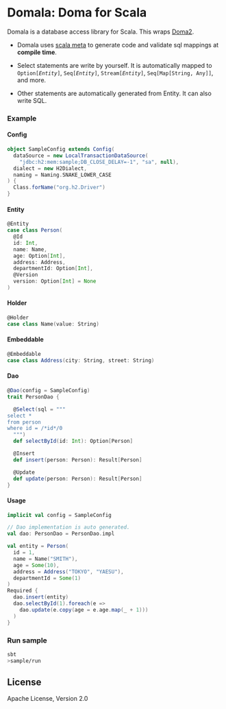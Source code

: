 Domala: Doma for Scala
======================

Domala is a database access library for Scala. This wraps [Doma2](https://github.com/domaframework/doma).

- Domala uses [scala meta](http://scalameta.org/paradise/) to generate code and validate sql mappings at **compile time**.

- Select statements are write by yourself. It is automatically mapped to `Option[`*`Entity`*`]`, `Seq[`*`Entity`*`]`, `Stream[`*`Entity`*`]`, `Seq[Map[String, Any]]`, and more.

- Other statements are automatically generated from Entity. It can also write SQL.

### Example

#### Config

```scala
object SampleConfig extends Config(
  dataSource = new LocalTransactionDataSource(
    "jdbc:h2:mem:sample;DB_CLOSE_DELAY=-1", "sa", null),
  dialect = new H2Dialect,
  naming = Naming.SNAKE_LOWER_CASE
) {
  Class.forName("org.h2.Driver")
}
```

#### Entity

```scala
@Entity
case class Person(
  @Id
  id: Int,
  name: Name,
  age: Option[Int],
  address: Address,
  departmentId: Option[Int],
  @Version
  version: Option[Int] = None
)
```

#### Holder

```scala
@Holder
case class Name(value: String)
```

#### Embeddable

```scala
@Embeddable
case class Address(city: String, street: String)
```

#### Dao

```scala
@Dao(config = SampleConfig)
trait PersonDao {

  @Select(sql = """
select *
from person
where id = /*id*/0
  """)
  def selectById(id: Int): Option[Person]

  @Insert
  def insert(person: Person): Result[Person]

  @Update
  def update(person: Person): Result[Person]
}
```

#### Usage
```scala
implicit val config = SampleConfig

// Dao implementation is auto generated.
val dao: PersonDao = PersonDao.impl 

val entity = Person(
  id = 1,
  name = Name("SMITH"),
  age = Some(10),
  address = Address("TOKYO", "YAESU"),
  departmentId = Some(1)
)
Required {
  dao.insert(entity)
  dao.selectById(1).foreach(e =>
    dao.update(e.copy(age = e.age.map(_ + 1)))
  )
}
```

### Run sample

```sh
sbt
>sample/run
```

License
--------
Apache License, Version 2.0